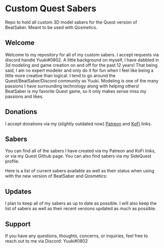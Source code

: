 # Custom Quest Sabers
Repo to hold all custom 3D model sabers for the Quest version of BeatSaber. Meant to be used with Qosmetics.

## Welcome

Welcome to my repository for all of my custom sabers. I accept requests via discord handle Yuuki#0802. A little background on myself, I have dabbled in 3d modeling and game creation on and off for the past 12 years! That being said, I am no expert modeler and only do it for fun when I feel like being a little more creative than logical. I tend to go around the Quest/BeatSaber/Discord community as Yuuki. Modeling is one of the many passions I have surrounding technology along with helping others! BeatSaber is my favorite Quest game, so it only makes sense miss my passions and likes.

## Donations

I accept donations via my (slightly outdated now) [Patreon](https://www.patreon.com/join/yuukisaves) and [KoFi](https://ko-fi.com/supportyuuki) links. 

## Sabers

You can find all of the sabers I have created via my Patreon and KoFi links, or via my Quest Github page. You can also find sabers via my SideQuest profile.

Here is a list of current sabers available as well as their status when using with the new version of BeatSaber and Qosmetics:


## Updates

I plan to keep all of my sabers as up to date as possible. I will also keep the list of sabers as well as their recent versions updated as much as possible.

## Support

If you have any questions, thoughts, concerns, or inquiries, feel free to reach out to me via Discord: Yuuki#0802

